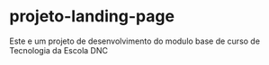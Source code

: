 # projeto-landing-page
Este e um projeto de desenvolvimento do modulo base de  curso de Tecnologia da Escola DNC
